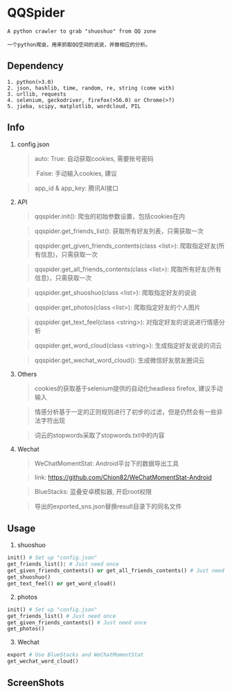 # QQSpider
```
A python crawler to grab "shuoshuo" from QQ zone

一个python爬虫，用来抓取QQ空间的说说，并做相应的分析。
```

## Dependency
```
1. python(>3.0)
2. json, hashlib, time, random, re, string (come with)
3. urllib, requests
4. selenium, geckodriver, firefox(>56.0) or Chrome(>?)
5. jieba, scipy, matplotlib, wordcloud, PIL
```

## Info

1. config.json
    > auto:  True: 自动获取cookies, 需要账号密码
    >
    > ​	   False: 手动输入cookies, 建议

    > app_id & app_key: 腾讯AI接口

2. API
    > qqspider.init(): 爬虫的初始参数设置，包括cookies在内

    > qqspider.get_friends_list(): 获取所有好友列表，只需获取一次
    
    > qqspider.get_given_friends_contents(class \<list>): 爬取指定好友(所有信息)，只需获取一次

    > qqspider.get_all_friends_contents(class \<list>): 爬取所有好友(所有信息)，只需获取一次

    > qqspider.get_shuoshuo(class \<list>): 爬取指定好友的说说

    > qqspider.get_photos(class \<list>): 爬取指定好友的个人图片

    > qqspider.get_text_feel(class \<string>): 对指定好友的说说进行情感分析

    > qqspider.get_word_cloud(class \<string>): 生成指定好友说说的词云 

    > qqspider.get_wechat_word_cloud(): 生成微信好友朋友圈词云

3. Others
    > cookies的获取基于selenium提供的自动化headless firefox, 建议手动输入

    > 情感分析基于一定的正则规则进行了初步的过滤，但是仍然会有一些非法字符出现

    > 词云的stopwords采取了stopwords.txt中的内容

4. Wechat
    > WeChatMomentStat: Android平台下的数据导出工具
    
    > link: https://github.com/Chion82/WeChatMomentStat-Android

    > BlueStacks: 蓝叠安卓模拟器, 开启root权限

    > 导出的exported_sns.json替换result目录下的同名文件 

## Usage
1. shuoshuo
```python
init() # Set up "config.json"
get_friends_list(): # Just need once
get_given_friends_contents() or get_all_friends_contents() # Just need once
get_shuoshuo()
get_text_feel() or get_word_cloud()
```
2. photos
```python
init() # Set up "config.json"
get_friends_list() # Just need once
get_given_friends_contents() # Just need once
get_photos()
```
3. Wechat
```python
export # Use BlueStacks and WeChatMomentStat
get_wechat_word_cloud()
```


## ScreenShots



